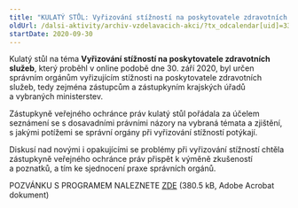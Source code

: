 ```yaml
---
title: "KULATÝ STŮL: Vyřizování stížností na poskytovatele zdravotních služeb (Brno)"
oldUrl: /dalsi-aktivity/archiv-vzdelavacich-akci/?tx_odcalendar[uid]=335&cHash=849d140a16fd6d3903712a4f569556e4
startDate: 2020-09-30
---
```


<p class="align-blok">Kulatý stůl na téma <strong>Vyřizování stížností na poskytovatele zdravotních služeb</strong>, který proběhl v online podobě dne 30. září 2020, byl určen správním orgánům vyřizujícím stížnosti na poskytovatele zdravotních služeb, tedy zejména zástupcům a zástupkyním krajských úřadů a vybraných ministerstev.</p>
<p class="align-blok">Zástupkyně veřejného ochránce práv kulatý stůl pořádala za účelem seznámení se s dosavadními právními názory na vybraná témata a zjištění, s jakými potížemi se správní orgány při vyřizování stížností potýkají.</p>
<p class="align-blok">Diskusí nad novými i opakujícími se problémy při vyřizování stížností chtěla zástupkyně veřejného ochránce práv přispět k výměně zkušeností a poznatků, a tím ke sjednocení praxe správních orgánů. </p>
<p class="align-blok">POZVÁNKU S PROGRAMEM NALEZNETE <a href="https://www.ochrance.cz/uploads-import/projekt_ESF/00_2020_VA/KULATE_STOLY/03_18_Vyrizovani_stiznosti_na_poskytovatele_ZS/09_30_Vyrizovani_stiznosti_na_poskytovatele_zdravotnich_sluzeb_POZVANKA.pdf" target="_blank">ZDE</a> (380.5 kB, Adobe Acrobat dokument)</p>
